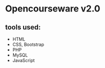 # Opencourseware v2.0

## tools used:

-   HTML
-   CSS, Bootstrap
-   PHP
-   MySQL
-   JavaScript
